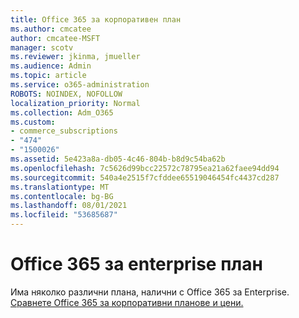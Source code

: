 ```yaml
---
title: Office 365 за корпоративен план
ms.author: cmcatee
author: cmcatee-MSFT
manager: scotv
ms.reviewer: jkinma, jmueller
ms.audience: Admin
ms.topic: article
ms.service: o365-administration
ROBOTS: NOINDEX, NOFOLLOW
localization_priority: Normal
ms.collection: Adm_O365
ms.custom:
- commerce_subscriptions
- "474"
- "1500026"
ms.assetid: 5e423a8a-db05-4c46-804b-b8d9c54ba62b
ms.openlocfilehash: 7c5626d99bcc22572c78795ea21a62faee94dd94
ms.sourcegitcommit: 540a4e2515f7cfddee65519046454fc4437cd287
ms.translationtype: MT
ms.contentlocale: bg-BG
ms.lasthandoff: 08/01/2021
ms.locfileid: "53685687"
---
```

# <a name="office-365-for-enterprise-plan"></a>Office 365 за enterprise план

Има няколко различни плана, налични с Office 365 за Enterprise. [Сравнете Office 365 за корпоративни планове и цени.](https://products.office.com/business/compare-more-office-365-for-business-plans)  